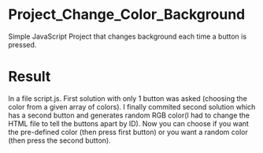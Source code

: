 # Project_Change_Color_Background
Simple JavaScript Project that changes background each time a button is pressed.

# Result
In a file script.js. First solution with only 1 button was asked (choosing the color from a given array of colors). I finally commited second solution which has a second button and generates random RGB color(I had to change the HTML file to tell the buttons apart by ID). Now you can choose if you want the pre-defined color (then press first button) or you want a random color (then press the second button).